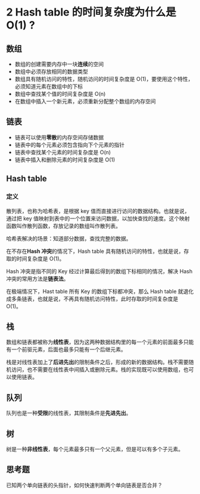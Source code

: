# 2 Hash table 的时间复杂度为什么是 O(1) ?
## 数组

* 数组的创建需要内存中一块**连续**的空间
* 数组中必须存放相同的数据类型
* 数组具有随机访问的特性，随机访问的时间复杂度是 O(1)，要使用这个特性，必须知道元素在数组中的下标
* 数组中查找某个值的时间复杂度是 O(n)
* 在数组中插入一个新元素，必须重新分配整个数组的内存空间

## 链表

* 链表可以使用**零散**的内存空间存储数据
* 链表中的每个元素必须包含指向下个元素的指针
* 链表中查找某个元素的时间复杂度是 O(n)
* 链表中插入和删除元素的时间复杂度是 O(1)

## Hash table
### 定义

散列表，也称为哈希表，是根据 key 值而直接进行访问的数据结构。也就是说，通过把 key 值映射到表中的一个位置来访问数据，以加快查找的速度。这个映射函数叫作散列函数，存放记录的数组叫作散列表。

哈希表解决的场景：知道部分数据，查找完整的数据。

在不存在**Hash 冲突**的情况下，Hash table 具有随机访问的特性，也就是说，存取的时间复杂度是 O(1)。

Hash 冲突是指不同的 Key 经过计算最后得到的数组下标相同的情况，解决 Hash 冲突的常用方法是**链表法**。

在极端情况下，Hast table 所有 Key 的数组下标都冲突，那么 Hash table 就退化成多条链表，也就是说，不再具有随机访问特性，此时存取的时间复杂度是 O(1)。

## 栈

数组和链表都被称为**线性表**，因为这两种数据结构里的每一个元素的前面最多只能有一个前驱元素，后面也最多只能有一个后继元素。

栈是对线性表加上了**后进先出**的限制条件之后，形成的新的数据结构。栈不需要随机访问，也不需要在线性表中间插入或删除元素。栈的实现既可以使用数组，也可以使用链表。

## 队列

队列也是一种**受限**的线性表，其限制条件是**先进先出**。

## 树

树是一种**非线性表**，每个元素最多只有一个父元素，但是可以有多个子元素。

## 思考题

已知两个单向链表的头指针，如何快速判断两个单向链表是否合并？

